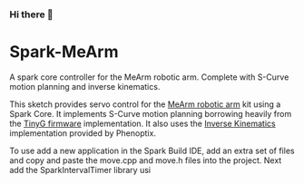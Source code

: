 ### Hi there 👋

<!--
**FilledOfCode/FilledOfCode** is a ✨ _special_ ✨ repository because its `README.md` (this file) appears on your GitHub profile.

Here are some ideas to get you started:

- 🔭 I’m currently working on ...
- 🌱 I’m currently learning ...
- 👯 I’m looking to collaborate on ...
- 🤔 I’m looking for help with ...
- 💬 Ask me about ...
- 📫 How to reach me: ...
- 😄 Pronouns: ...
- ⚡ Fun fact: ...
-->
Spark-MeArm
===========

A spark core controller for the MeArm robotic arm. Complete with S-Curve motion planning and inverse kinematics.

This sketch provides servo control for the [MeArm robotic arm](https://github.com/phenoptix/MeArm) kit using a Spark Core. It implements S-Curve motion planning borrowing heavily from the [TinyG firmware](https://github.com/synthetos/TinyG) implementation. It also uses the [Inverse Kinematics](https://github.com/phenoptix/MeArm/blob/master/MeArmIK/MeArmIK.ino) implementation provided by Phenoptix.

To use add a new application in the Spark Build IDE, add an extra set of files and copy and paste the move.cpp and move.h files into the project. Next add the SparkIntervalTimer library usi